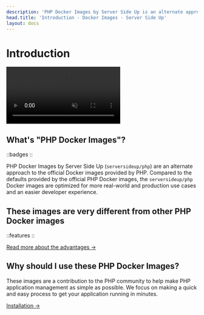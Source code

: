 ```yaml
---
description: 'PHP Docker Images by Server Side Up is an alternate approach to the official Docker images provided by PHP. Compared to the defaults provided by the official PHP Docker images, the serversideup/php Docker images are optimized for more real-world and production use cases and an easier developer experience.'
head.title: 'Introduction - Docker Images - Server Side Up'
layout: docs
---
```


# Introduction

<video loop autoplay muted playsinline class="w-full" src="https://docker-php-public-assets.serversideup.net/docker-demo.mp4"></video>

## What's "PHP Docker Images"?
::badges
::

PHP Docker Images by Server Side Up (`serversideup/php`) are an alternate approach to the official Docker images provided by PHP. Compared to the defaults provided by the official PHP Docker images, the `serversideup/php` Docker images are optimized for more real-world and production use cases and an easier developer experience.

## These images are very different from other PHP Docker images
::features
::

[Read more about the advantages →](/docs/getting-started/these-images-vs-others)

## Why should I use these PHP Docker Images?
These images are a contribution to the PHP community to help make PHP application management as simple as possible. We focus on making a quick and easy process to get your application running in minutes.

[Installation →](/docs/getting-started/installation)